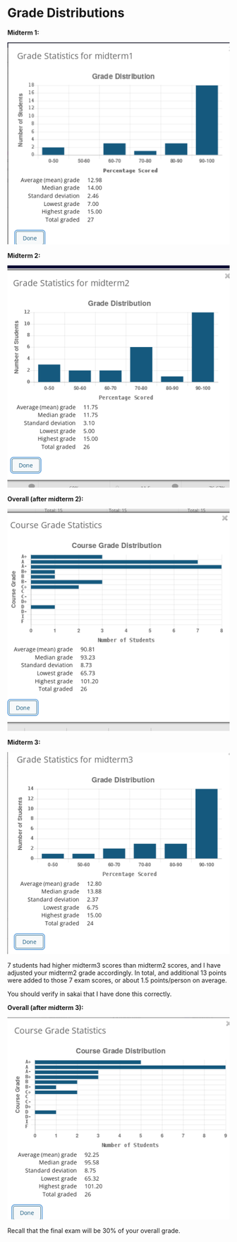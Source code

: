 # Grade Distributions

**Midterm 1:**

<img src=midterm1_grades.png />

**Midterm 2:**

<img src=midterm2_grades.png />

**Overall (after midterm 2):**

<img src=overall_grades_after_midterm2.png />

**Midterm 3:**

<img src=midterm3_grades.png />

7 students had higher midterm3 scores than midterm2 scores,
and I have adjusted your midterm2 grade accordingly.
In total, and additional 13 points were added to those 7 exam scores,
or about 1.5 points/person on average.

You should verify in sakai that I have done this correctly.

**Overall (after midterm 3):**

<img src=overall_grades_after_midterm3.png />

Recall that the final exam will be 30% of your overall grade.
